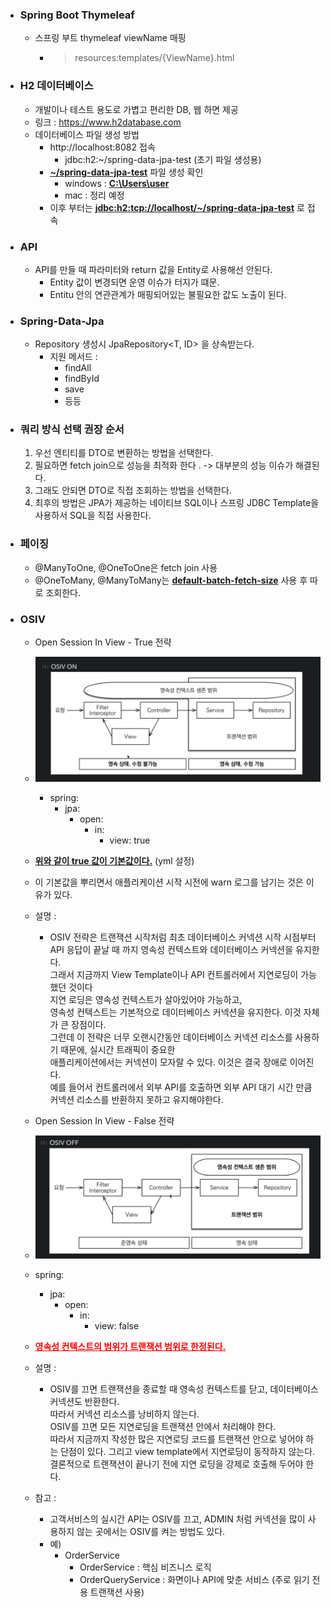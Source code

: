 + ### Spring Boot Thymeleaf
  + 스프링 부트 thymeleaf viewName 매핑
    + > resources:templates/{ViewName}.html

+ ### H2 데이터베이스
  + 개발이나 테스트 용도로 가볍고 편리한 DB, 웹 하면 제공
  + 링크 : https://www.h2database.com
  + 데이터베이스 파일 생성 방법
    + http://localhost:8082 접속
      + jdbc:h2:~/spring-data-jpa-test (초기 파일 생성용)
    + <U>**~/spring-data-jpa-test**</U> 파일 생성 확인
      + windows : <U>**C:\Users\user**</U>
      + mac : 정리 예정
    + 이후 부터는 <U>**jdbc:h2:tcp://localhost/~/spring-data-jpa-test**</U> 로 접속

+ ### API
  + API를 만들 때 파라미터와 return 값을 Entity로 사용해선 안된다.
    + Entity 값이 변경되면 운영 이슈가 터지가 떄문.
    + Entitu 안의 연관관계가 매핑되어있는 불필요한 값도 노출이 된다.

+ ### Spring-Data-Jpa
  + Repository 생성시 JpaRepository<T, ID> 을 상속받는다.
    + 지원 메서드 :
      + findAll
      + findById
      + save
      + 등등

+ ### 쿼리 방식 선택 권장 순서
  1. 우선 엔티티를 DTO로 변환하는 방법을 선택한다.
  2. 필요하면 fetch join으로 성능을 최적화 한다 . -> 대부분의 성능 이슈가 해결된다.
  3. 그래도 안되면 DTO로 직접 조회하는 방법을 선택한다.
  4. 최후의 방법은 JPA가 제공하는 네이티브 SQL이나 스프링 JDBC Template을 사용하서 SQL을 직접 사용한다.    

+ ### 페이징
  + @ManyToOne, @OneToOne은 fetch join 사용
  + @OneToMany, @ManyToMany는 <U>**default-batch-fetch-size**</U> 사용 후 따로 조회한다.

+ ### OSIV
  + Open Session In View - True 전략
  + ![img.png](images/osiv-true.png)
    + spring:
      + jpa:
        + open:
          + in:
            + view: true 
  + <U>**위와 같이 true 값이 기본값이다.**</U> (yml 설정)
  + 이 기본값을 뿌리면서 애플리케이션 시작 시전에 warn 로그를 남기는 것은 이유가 있다.
  + 설명 : 
    + OSIV 전략은 트랜잭션 시작처럼 최초 데이터베이스 커넥션 시작 시점부터  
      API 응답이 끝날 때 까지 영속성 컨텍스트와 데이터베이스 커넥션을 유지한다.  
      그래서 지금까지 View Template이나 API 컨트롤러에서 지연로딩이 가능했던 것이다  
      지연 로딩은 영속성 컨텍스트가 살아있어야 가능하고,  
      영속성 컨텍스트는 기본적으로 데이터베이스 커넥션을 유지한다. 이것 자체가 큰 장점이다.  
      그런데 이 전략은 너무 오랜시간동안 데이터베이스 커넥션 리소스를 사용하기 때문에, 실시간 트래픽이 중요한  
      애플리케이션에서는 커넥션이 모자랄 수 있다. 이것은 결국 장애로 이어진다.  
      예를 들어서 컨트롤러에서 외부 API를 호출하면 외부 API 대기 시간 만큼 커넥션 리소스를 반환하지 못하고 유지해야한다.
     
  + Open Session In View - False 전략
  + ![img.png](images/osiv-false.png)
  + spring:
    + jpa:
      + open:
        + in:
          + view: false
  + <span style="color:red"><U>**영속성 컨텍스트의 범위가 트랜잭션 범위로 한정된다.**</U></span>
  + 설명 :
    + OSIV를 끄면 트랜잭션을 종료할 때 영속성 컨텍스트를 닫고, 데이터베이스 커넥션도 반환한다.  
      따라서 커넥션 리소스를 낭비하지 않는다.  
      OSIV를 끄면 모든 지연로딩을 트랜잭션 안에서 처리해야 한다.  
      따라서 지금까지 작성한 많은 지연로딩 코드를 트랜잭션 안으로 넣어야 하는 단점이 있다.
      그리고 view template에서 지연로딩이 동작하지 않는다.  
      결론적으로 트랜잭션이 끝나기 전에 지연 로딩을 강제로 호출해 두어야 한다.
    
  + 참고 : 
    + 고객서비스의 실시간 API는 OSIV를 끄고, ADMIN 처럼 커넥션을 많이 사용하지 않는 곳에서는 OSIV를 켜는 방법도 있다.
    + 예)
      + OrderService
        + OrderService : 핵심 비즈니스 로직
        + OrderQueryService : 화면이나 API에 맞춘 서비스 (주로 읽기 전용 트랜잭션 사용) 